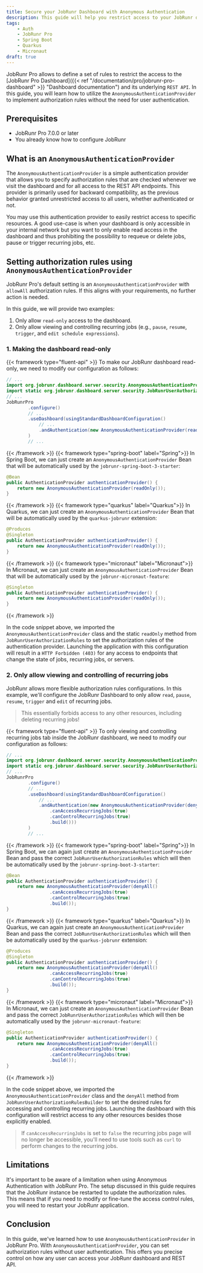 ```yaml
---
title: Secure your JobRunr Dashboard with Anonymous Authentication
description: This guide will help you restrict access to your JobRunr dashboard using an anonymous authentication. Easily and quickly define authorization rules.  
tags:
    - Auth
    - JobRunr Pro
    - Spring Boot
    - Quarkus
    - Micronaut
draft: true
---
```

JobRunr Pro allows to define a set of rules to restrict the access to the [JobRunr Pro Dashboard]({{< ref "/documentation/pro/jobrunr-pro-dashboard" >}} "Dashboard documentation") and its underlying `REST API`. In this guide, you will learn how to utilize the `AnonymousAuthenticationProvider` to implement authorization rules without the need for user authentication.

## Prerequisites
- JobRunr Pro 7.0.0 or later
- You already know how to configure JobRunr

## What is an `AnonymousAuthenticationProvider`
The `AnonymousAuthenticationProvider` is a simple authentication provider that allows you to specify authorization rules that are checked whenever we visit the dashboard and for all access to the REST API endpoints. This provider is primarily used for backward compatibility, as the previous behavior granted unrestricted access to all users, whether authenticated or not.

You may use this authentication provider to easily restrict access to specific resources. A good use-case is when your dashboard is only accessible in your internal network but you want to only enable read access in the dashboard and thus prohibiting the possibility to requeue or delete jobs, pause or trigger recurring jobs, etc.

## Setting authorization rules using `AnonymousAuthenticationProvider`
JobRunr Pro's default setting is an `AnonymousAuthenticationProvider` with `allowAll` authorization rules. If this aligns with your requirements, no further action is needed.

In this guide, we will provide two examples:
1. Only allow `read-only` access to the dashboard.
2. Only allow viewing and controlling recurring jobs (e.g., `pause`, `resume`, `trigger`, and `edit schedule expressions`).

### 1. Making the dashboard read-only
{{< framework type="fluent-api" >}}
To make our JobRunr dashboard read-only, we need to modify our configuration as follows:

```java
// ...
import org.jobrunr.dashboard.server.security.AnonymousAuthenticationProvider;
import static org.jobrunr.dashboard.server.security.JobRunrUserAuthorizationRules.readOnly;
// ...
JobRunrPro
        .configure()
        // ...
        .useDashboard(usingStandardDashboardConfiguration()
            // ...
            .andAuthentication(new AnonymousAuthenticationProvider(readOnly()))
        )
        // ...
```
{{< /framework >}}
{{< framework type="spring-boot" label="Spring">}}
In Spring Boot, we can just create an `AnonymousAuthenticationProvider` Bean that will be automatically used by the `jobrunr-spring-boot-3-starter`:

```java
@Bean
public AuthenticationProvider authenticationProvider() {
    return new AnonymousAuthenticationProvider(readOnly());
}
```
{{< /framework >}}
{{< framework type="quarkus" label="Quarkus">}}
In Quarkus, we can just create an `AnonymousAuthenticationProvider` Bean that will be automatically used by the `quarkus-jobrunr` extension:

```java
@Produces
@Singleton
public AuthenticationProvider authenticationProvider() {
    return new AnonymousAuthenticationProvider(readOnly());
}
```
{{< /framework >}}
{{< framework type="micronaut" label="Micronaut">}}
In Micronaut, we can just create an `AnonymousAuthenticationProvider` Bean that will be automatically used by the `jobrunr-micronaut-feature`:

```java
@Singleton
public AuthenticationProvider authenticationProvider() {
    return new AnonymousAuthenticationProvider(readOnly());
}
```
{{< /framework >}}

In the code snippet above, we imported the `AnonymousAuthenticationProvider` class and the static `readOnly` method from `JobRunrUserAuthorizationRules` to set the authorization rules of the authentication provider. Launching the application with this configuration will result in a `HTTP Forbidden (403)` for any access to endpoints that change the state of jobs, recurring jobs, or servers.

### 2. Only allow viewing and controlling of recurring jobs
JobRunr allows more flexible authorization rules configurations. In this example, we'll configure the JobRunr Dashboard to only allow `read`, `pause`, `resume`, `trigger` and `edit` of recurring jobs. 

> This essentially forbids access to any other resources, including deleting recurring jobs!

{{< framework type="fluent-api" >}}
To only viewing and controlling recurring jobs tab inside the JobRunr dashboard, we need to modify our configuration as follows:

```java
// ...
import org.jobrunr.dashboard.server.security.AnonymousAuthenticationProvider;
import static org.jobrunr.dashboard.server.security.JobRunrUserAuthorizationRules.denyAll;
// ...
JobRunrPro
        .configure()
        // ...
        .useDashboard(usingStandardDashboardConfiguration()
            // ...
            .andAuthentication(new AnonymousAuthenticationProvider(denyAll()
                .canAccessRecurringJobs(true)
                .canControlRecurringJobs(true)
                .build()))
        )
        // ...
```
{{< /framework >}}
{{< framework type="spring-boot" label="Spring">}}
In Spring Boot, we can again just create an `AnonymousAuthenticationProvider` Bean and pass the correct `JobRunrUserAuthorizationRules` which will then be automatically used by the `jobrunr-spring-boot-3-starter`:

```java
@Bean
public AuthenticationProvider authenticationProvider() {
    return new AnonymousAuthenticationProvider(denyAll()
                .canAccessRecurringJobs(true)
                .canControlRecurringJobs(true)
                .build());
}
```
{{< /framework >}}
{{< framework type="quarkus" label="Quarkus">}}
In Quarkus, we can again just create an `AnonymousAuthenticationProvider` Bean and pass the correct `JobRunrUserAuthorizationRules` which will then be automatically used by the `quarkus-jobrunr` extension:

```java
@Produces
@Singleton
public AuthenticationProvider authenticationProvider() {
    return new AnonymousAuthenticationProvider(denyAll()
                .canAccessRecurringJobs(true)
                .canControlRecurringJobs(true)
                .build());
}
```
{{< /framework >}}
{{< framework type="micronaut" label="Micronaut">}}
In Micronaut, we can just create an `AnonymousAuthenticationProvider` Bean and pass the correct `JobRunrUserAuthorizationRules` which will then be automatically used by the `jobrunr-micronaut-feature`:

```java
@Singleton
public AuthenticationProvider authenticationProvider() {
    return new AnonymousAuthenticationProvider(denyAll()
                .canAccessRecurringJobs(true)
                .canControlRecurringJobs(true)
                .build());
}
```
{{< /framework >}}

In the code snippet above, we imported the `AnonymousAuthenticationProvider` class and the `denyAll` method from `JobRunrUserAuthorizationRulesBuilder` to set the desired rules for accessing and controlling recurring jobs. Launching the dashboard with this configuration will restrict access to any other resources besides those explicitly enabled.

> If `canAccessRecurringJobs` is set to `false` the recurring jobs page will no longer be accessible, you'll need to use tools such as `curl` to perform changes to the recurring jobs.

## Limitations

It's important to be aware of a limitation when using Anonymous Authentication with JobRunr Pro. The setup discussed in this guide requires that the JobRunr instance be restarted to update the authorization rules. This means that if you need to modify or fine-tune the access control rules, you will need to restart your JobRunr application.

## Conclusion

In this guide, we've learned how to use `AnonymousAuthenticationProvider` in JobRunr Pro. With `AnonymousAuthenticationProvider`, you can set authorization rules without user authentication. This offers you precise control on how any user can access your JobRunr dashboard and REST API.